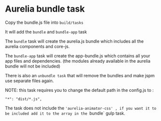Aurelia bundle task
=======

Copy the bundle.js file into `build/tasks`

It will add the `bundle` and `bundle-app` task

The `bundle` task will create the aurelia.js bundle which includes all the aurelia components and core-js.

The `bundle-app` task will create the app-bundle.js which contains all your app files and dependencies. (the modules already available in the aurelia bundle will not be included)


There is also an `unbundle task` that will remove the bundles and make jspm use separate files again.

NOTE: this task requires you to change the default path in the config.js to :

```
"*": "dist/*.js",
```


The task does not include the `'aurelia-animator-css' , if you want it to be included add it to the array in the `bundle` gulp task.
